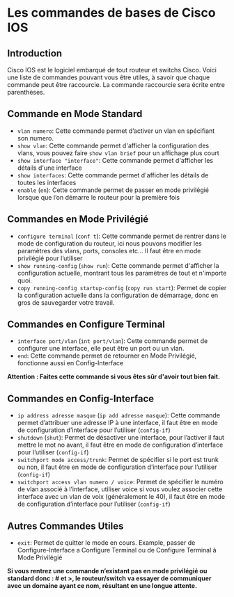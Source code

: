 # Les commandes de bases de Cisco IOS

## Introduction

Cisco IOS est le logiciel embarqué de tout routeur et switchs Cisco. Voici une liste de commandes pouvant vous être utiles, à savoir que chaque commande peut être raccourcie. La commande raccourcie sera écrite entre parenthèses.

## Commande en Mode Standard

- `vlan numero`: Cette commande permet d’activer un vlan en spécifiant son numero.
- `show vlan`: Cette commande permet d'afficher la configuration des vlans, vous pouvez faire `show vlan brief` pour un affichage plus court
- `show interface "interface"`: Cette commande permet d'afficher les détails d'une interface
- `show interfaces`: Cette commande permet d'afficher les détails de toutes les interfaces
- `enable` (`en`): Cette commande permet de passer en mode privilégié lorsque que l’on démarre le routeur pour la première fois

## Commandes en Mode Privilégié

- `configure terminal` (`conf t`): Cette commande permet de rentrer dans le mode de configuration du routeur, ici nous pouvons modifier les paramètres des vlans, ports, consoles etc… Il faut être en mode privilégié pour l’utiliser
- `show running-config` (`show run`): Cette commande permet d'afficher la configuration actuelle, montrant tous les paramètres de tout et n'importe quoi.
- `copy running-config startup-config` (`copy run start`): Permet de copier la configuration actuelle dans la configuration de démarrage, donc en gros de sauvegarder votre travail.

## Commandes en Configure Terminal

- `interface port/vlan` (`int port/vlan`): Cette commande permet de configurer une interface, elle peut être un port ou un vlan.
- `end`: Cette commande permet de retourner en Mode Privilégié, fonctionne aussi en Config-Interface

**Attention : Faites cette commande si vous êtes sûr d'avoir tout bien fait.**

## Commandes en Config-Interface

- `ip address adresse masque` (`ip add adresse masque`): Cette commande permet d’attribuer une adresse IP à une interface, il faut être en mode de configuration d’interface pour l’utiliser (`config-if`)
- `shutdown` (`shut`): Permet de désactiver une interface, pour l’activer il faut mettre le mot no avant, il faut être en mode de configuration d’interface pour l’utiliser (`config-if`)
- `switchport mode access/trunk`: Permet de spécifier si le port est trunk ou non, il faut être en mode de configuration d’interface pour l’utiliser (`config-if`)
- `switchport access vlan numero / voice`: Permet de spécifier le numéro de vlan associé à l’interface, utiliser voice si vous voulez associer cette interface avec un vlan de voix (généralement le 40), il faut être en mode de configuration d’interface pour l’utiliser (`config-if`)

## Autres Commandes Utiles

- `exit`: Permet de quitter le mode en cours. Example, passer de Configure-Interface a Configure Terminal ou de Configure Terminal à Mode Privilégié

**Si vous rentrez une commande n’existant pas en mode privilégié ou standard donc : # et >, le routeur/switch va essayer de communiquer avec un domaine ayant ce nom, résultant en une longue attente.**